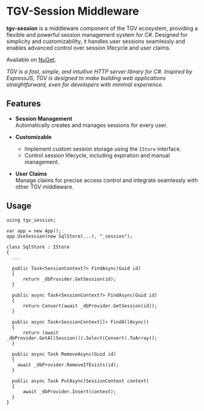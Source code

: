 ﻿# TGV-Session Middleware

**tgv-session** is a middleware component of the TGV ecosystem,
providing a flexible and powerful session management system for C#.
Designed for simplicity and customizability, it handles user
sessions seamlessly and enables advanced control over session
lifecycle and user claims.

Available on [NuGet](https://www.nuget.org/packages/tgv-session/).

_TGV is a fast, simple, and intuitive HTTP server library for C#. Inspired by ExpressJS,
TGV is designed to make building web applications straightforward,
even for developers with minimal experience._

## Features

- **Session Management**  
  Automatically creates and manages sessions for every user.

- **Customizable**
    - Implement custom session storage using the `IStore` interface.
    - Control session lifecycle, including expiration and manual management.

- **User Claims**  
  Manage claims for precise access control and integrate seamlessly with other TGV middleware.

## Usage

```
using tgv_session;

var app = new App();
app.UseSession(new SqlStore(...), "_session");

class SqlStore : IStore
{
  ...
  
  public Task<SessionContext?> FindAsync(Guid id)
  {
      return _dbProvider.GetSession(id);
  }
  
  public async Task<SessionContext?> FindAsync(Guid id)
  {
      return Convert(await _dbProvider.GetSession(id));
  }
  
  public async Task<SessionContext[]> FindAllAsync()
  {
      return (await _dbProvider.GetAllSession()).Select(Convert).ToArray();
  }
  
  public async Task RemoveAsync(Guid id)
  {
    await _dbProvider.RemoveIfExists(id);
  }
  
  public async Task PutAsync(SessionContext context)
  {
      await _dbProvider.Insert(context);
  }
}
```



